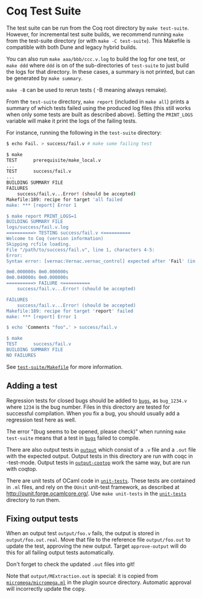 # Coq Test Suite

The test suite can be run from the Coq root directory by `make test-suite`.
However, for incremental test suite builds, we recommend running `make`
from the test-suite directory (or with `make -C test-suite`).
This Makefile is compatible with both Dune
and legacy hybrid builds.

You can also run `make aaa/bbb/ccc.v.log` to build the log for one test,
or `make ddd` where `ddd` is on of the sub-directories of `test-suite`
to just build the logs for that directory.
In these cases, a summary is not printed, but can be generated by `make summary`.

`make -B` can be used to rerun tests ( -B meaning always remake).

From the `test-suite` directory, `make report` (included in `make
all`) prints a summary of which tests failed using the produced log
files (this still works when only some tests are built as described
above). Setting the `PRINT_LOGS` variable will make it print the logs
of the failing tests.

For instance, running the following in the `test-suite` directory:

```bash
$ echo Fail. > success/fail.v # make some failing test

$ make
TEST      prerequisite/make_local.v
...
TEST      success/fail.v
...
BUILDING SUMMARY FILE
FAILURES
    success/fail.v...Error! (should be accepted)
Makefile:189: recipe for target 'all failed
make: *** [report] Error 1

$ make report PRINT_LOGS=1
BUILDING SUMMARY FILE
logs/success/fail.v.log
==========> TESTING success/fail.v <==========
Welcome to Coq (version information)
Skipping rcfile loading.
File "/path/to/success/fail.v", line 1, characters 4-5:
Error:
Syntax error: [vernac:Vernac.vernac_control] expected after 'Fail' (in [vernac:Vernac.vernac_control]).

0m0.000000s 0m0.000000s
0m0.040000s 0m0.000000s
==========> FAILURE <==========
    success/fail.v...Error! (should be accepted)

FAILURES
    success/fail.v...Error! (should be accepted)
Makefile:189: recipe for target 'report' failed
make: *** [report] Error 1

$ echo 'Comments "foo".' > success/fail.v

$ make
TEST      success/fail.v
BUILDING SUMMARY FILE
NO FAILURES
```

See [`test-suite/Makefile`](Makefile) for more information.

## Adding a test

Regression tests for closed bugs should be added to
[`bugs`](bugs), as `bug_1234.v` where `1234` is the bug number.
Files in this directory are tested for successful compilation.
When you fix a bug, you should usually add a regression test here as well.

The error "(bug seems to be opened, please check)" when running
`make test-suite` means that a test in [`bugs`](bugs) failed to
compile.

There are also output tests in [`output`](output) which consist of a `.v` file
and a `.out` file with the expected output.  Output tests in this directory are
run with coqc in -test-mode.  Output tests in [`output-coqtop`](output-coqtop)
work the same way, but are run with coqtop.

There are unit tests of OCaml code in [`unit-tests`](unit-tests). These tests
are contained in `.ml` files, and rely on the `OUnit` unit-test framework, as
described at <http://ounit.forge.ocamlcore.org/>.  Use `make unit-tests` in the
[`unit-tests`](unit-tests) directory to run them.

## Fixing output tests

When an output test `output/foo.v` fails, the output is stored in
`output/foo.out.real`. Move that file to the reference file
`output/foo.out` to update the test, approving the new output. Target
`approve-output` will do this for all failing output tests
automatically.

Don't forget to check the updated `.out` files into git!

Note that `output/MExtraction.out` is special: it is copied from
[`micromega/micromega.ml`](../plugins/micromega/micromega.ml) in the plugin
source directory. Automatic approval will incorrectly update the copy.
